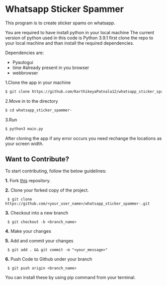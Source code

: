 # Whatsapp Sticker Spammer
This program is to create sticker spams on whatsapp.

You are required to have install python in your local machine The current version of python used in this code is Python 3.9.1 first clone the repo to your local machine and than install the required dependencies. 

Dependencies are:
- Pyautogui
- time #already present in you browser
- webbrowser
 
1.Clone the app in your machine
```sh
$ git clone https://github.com/KarthikeyaPatnala12/whatsapp_sticker_spammer-.git
```
2.Move in to the directory

```sh
$ cd whatsapp_sticker_spammer-
```

3.Run
```sh
$ python3 main.py  
```

After cloning the app if any error occurs you need rechange the locations as your screen width. 

## Want to Contribute?

To start contributing, follow the below guidelines: 

**1.**  Fork [this](https://github.com/KarthikeyaPatnala12/whatsapp_sticker_spammer-.git) repository.

**2.**  Clone your forked copy of the project.

     $ git clone https://github.com/<your_user_name>/whatsapp_sticker_spammer-.git

     
**3.** Checkout into a new branch 

     $ git checkout -b <branch_name>

**4.** Make your changes

**5.** Add and commit your changes

     $ git add . && git commit -m "<your_message>"
     
**6.** Push Code to Github under your branch 

     $ git push origin <branch_name>   


You can install these by using pip command from your terminal.



